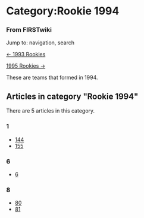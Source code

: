 # Category:Rookie 1994

### From FIRSTwiki

Jump to: navigation, search

[&lt;- 1993 Rookies](Category:Rookie_1993 "Category:Rookie 1993" )

[1995 Rookies -&gt;](Category:Rookie_1995 "Category:Rookie 1995" )

These are teams that formed in 1994.

  

## Articles in category "Rookie 1994"

There are 5 articles in this category.

### 1

  * [144](144 "144" )
  * [155](155 "155" )

### 6

  * [6](6 "6" )

### 8

  * [80](80 "80" )
  * [81](81 "81" )

